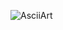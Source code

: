 ![AsciiArt](https://github.com/pointless-code/ascii-art/assets/18129171/897e593e-9000-4197-ba11-476324df3ee0)
